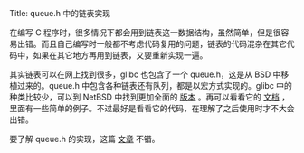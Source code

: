 Title: queue.h 中的链表实现

在编写 C 程序时，很多情况下都会用到链表这一数据结构，虽然简单，但是很容易出错。而且自己编写时一般都不考虑代码复用的问题，链表的代码混杂在其它代码中，如果在其它地方再用到链表，又要重新实现一遍。

其实链表可以在网上找到很多，glibc 也包含了一个 queue.h，这是从 BSD 中移植过来的。queue.h 中包含各种链表还有队列，都是以宏方式实现的。glibc 中的种类比较少，可以到 NetBSD 中找到更加全面的 [版本][1] 。再可以看看它的 [文档][2] ，里面有一些简单的例子。不过最好是看看它的代码，在理解了之后使用时才不大会出错。

要了解 queue.h 的实现，这篇 [文章][3] 不错。 

[1]: http://cvsweb.netbsd.org/bsdweb.cgi/src/sys/sys/queue.h
[2]: http://netbsd.gw.com/cgi-bin/man-cgi?queue++NetBSD-current
[3]: http://freebsdchina.org/forum/viewtopic.php?t=37913

